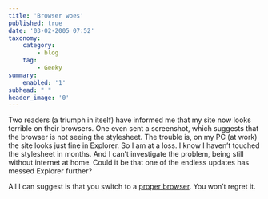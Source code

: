 ```yaml
---
title: 'Browser woes'
published: true
date: '03-02-2005 07:52'
taxonomy:
    category:
        - blog
    tag:
        - Geeky
summary:
    enabled: '1'
subhead: " "
header_image: '0'
---
```


Two readers (a triumph in itself) have informed me that my site now looks terrible on their browsers. One even sent a screenshot, which suggests that the browser is not seeing the stylesheet. The trouble is, on my PC (at work) the site looks just fine in Explorer. So I am at a loss. I know I haven’t touched the stylesheet in months. And I can’t investigate the problem, being still without internet at home. Could it be that one of the endless updates has messed Explorer further?

All I can suggest is that you switch to a [proper browser](https://www.mozilla.org/en-US/firefox/products/). You won’t regret it.
